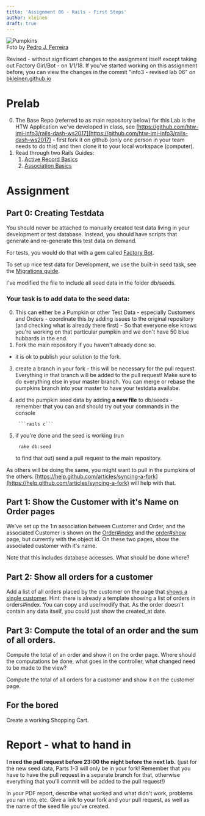 ```yaml
---
title: 'Assignment 06 - Rails - First Steps'
author: kleinen
draft: true
---
```


 ![Pumpkins](../images/pumpkins-wide.jpg "pumpkins")
<br>Foto by [Pedro J. Ferreira](https://www.flickr.com/photos/pedroferrer/3615212504)

<div class="alert alert-warning" role="alert">

Revised - without significant changes to the assignment itself except taking
out Factory Girl/Bot - on 1/1/18.
If you've started working on this assignment before, you can view the changes
in the commit "info3 - revised lab 06" on <a href="https://github.com/bkleinen/bkleinen.github.io/commits/master">
bkleinen.github.io</a>
</div>

# Prelab
0. The Base Repo (referred to as main repository below) for this Lab is the HTW Application we've developed in class, see
    [https://github.com/htw-imi-info3/rails-dash-ws2017](https://github.com/htw-imi-info3/rails-dash-ws2017) - first fork it on github (only one person in your team needs to do this) and then clone it to your local workspace (computer).
1. Read through two Rails Guides:
    1. [Active Record Basics](https://guides.rubyonrails.org/active_record_basics.html)
    2. [Association Basics](https://guides.rubyonrails.org/association_basics.html)

# Assignment

## Part 0: Creating Testdata

You should never be attached to manually created test data living in your
development or test database. Instead, you should have scripts that generate and re-generate this test data on demand.

For tests, you would do that with a gem called [Factory Bot](https://github.com/thoughtbot/factory_bot_rails).

To set up nice test data for Development, we use the built-in seed task,
see the [Migrations guide](https://guides.rubyonrails.org/active_record_migrations.html#migrations-and-seed-data).

I've modified the file to include all seed data in the folder db/seeds.

### Your task is to add data to the seed data:

0. This can either be a Pumpkin or other Test Data - especially Customers and Orders - coordinate this by adding issues to the original repository (and checking what is
  already there first) -  So that everyone else knows you're working on that particular pumpkin and we don't have 50 blue hubbards in the end.
1. Fork the main repository if you haven't already done so.
 - it is ok to publish your solution to the fork.
3. create a branch in your fork - this will be necessary for the pull request. Everything in that branch will be added to the pull request! Make sure to do everything else in your master branch. You can merge or rebase the pumpkins branch into your master to have your testdata availabe.
4. add the pumpkin seed data by adding **a new file**  to db/seeds -
    remember that you can and should try out your commands in the console

        ```rails c```

5. if you're done and the seed is working (run

        rake db:seed

    to find that out) send a pull request to the main repository.

As others will be doing the same, you might want to pull in the pumpkins of the others. [https://help.github.com/articles/syncing-a-fork](https://help.github.com/articles/syncing-a-fork) will help with that.

## Part 1: Show the Customer with it's Name on Order pages

We've set up the 1:n association between Customer and Order, and the associated
Customer is shown on the [Order#index](https://localhost:3000/orders) and the [order#show](https://localhost:3000/orders/1) page, but currently with
the object id. On these two pages, show the associated customer with it's name.

Note that this includes database accesses. What should be done where?

## Part 2: Show all orders for a customer

Add a list of all orders placed by the customer on the page that [shows a single
customer](https://localhost:3000/customers/1). Hint: there is already a template showing a list of orders in
orders#index. You can copy and use/modify that. As the order doesn't contain any
data itself, you could just show the created_at date.

## Part 3: Compute the total of an order and the sum of all orders.

Compute the total of an order and show it on the order page.
Where should the computations be done, what goes in the controller, what
changed need to be made to the view?

Compute the total of all orders for a customer and show it on the customer page.

## For the bored

Create a working Shopping Cart.

# Report - what to hand in

 **I need the pull request before 23:00 the night before the next lab.**
(just for the new seed data, Parts 1-3 will only be in your fork! Remember that you have to
  have the pull request in a separate branch for that, otherwise everything that you'll
  commit will be added to the pull request!)

In your PDF report, describe what worked and what didn't work, problems you ran into, etc.
Give a link to your fork and your pull request, as well as the name of the seed file
you've created.
